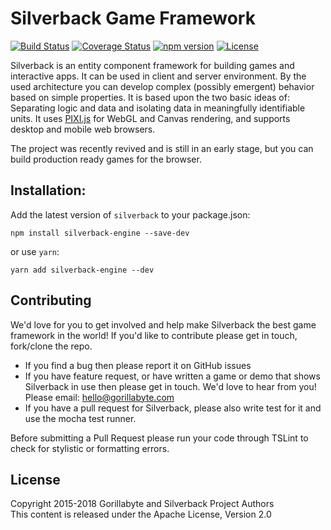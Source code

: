 # Silverback Game Framework
[![Build Status](https://travis-ci.org/gorillabyte/silverback.svg?branch=master)](https://travis-ci.org/gorillabyte/silverback)
[![Coverage Status](https://coveralls.io/repos/github/gorillabyte/silverback/badge.svg?branch=master)](https://coveralls.io/github/gorillabyte/silverback?branch=master)
[![npm version](https://badge.fury.io/js/silverback-engine.svg)](https://badge.fury.io/js/silverback-engine)
[![License](https://img.shields.io/badge/License-Apache%202.0-blue.svg)](https://opensource.org/licenses/Apache-2.0)

Silverback is an entity component framework for building games and interactive apps. It can be used in client and server environment. By the used architecture you can develop complex (possibly emergent) behavior based on simple properties. It is based upon the two basic ideas of:
Separating logic and data and isolating data in meaningfully identifiable units. It uses [PIXI.js](https://github.com/GoodBoyDigital/pixi.js/) for WebGL and Canvas rendering, and supports desktop and mobile web browsers.

The project was recently revived and is still in an early stage, but you can build production ready games for the browser.


## Installation:
Add the latest version of `silverback` to your package.json:
```
npm install silverback-engine --save-dev
```

or use `yarn`:
```
yarn add silverback-engine --dev
```


## Contributing

We'd love for you to get involved and help make Silverback the best game framework in the world! If you'd like to contribute please get in touch, fork/clone the repo.

* If you find a bug then please report it on GitHub issues
* If you have feature request, or have written a game or demo that shows Silverback in use then please get in touch. We'd love to hear from you! Please email: hello@gorillabyte.com
* If you have a pull request for Silverback, please also write test for it and use the mocha test runner.

Before submitting a Pull Request please run your code through TSLint to check for stylistic or formatting errors.

## License

Copyright 2015-2018 Gorillabyte and Silverback Project Authors  
This content is released under the Apache License, Version 2.0

